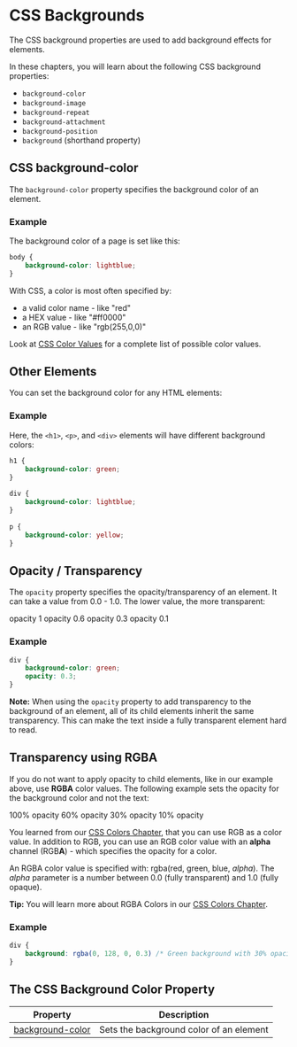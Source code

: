 # CSS Backgrounds

The CSS background properties are used to add background effects for elements.

In these chapters, you will learn about the following CSS background properties:

-   `background-color`
-   `background-image`
-   `background-repeat`
-   `background-attachment`
-   `background-position`
-   `background` (shorthand property)

## CSS background-color

The `background-color` property specifies the background color of an element.

### Example

The background color of a page is set like this:
```css
body {
    background-color: lightblue;
}
```

With CSS, a color is most often specified by:

-   a valid color name - like "red"
-   a HEX value - like "#ff0000"
-   an RGB value - like "rgb(255,0,0)"

Look at [CSS Color Values]() for a complete list of possible color values.

## Other Elements

You can set the background color for any HTML elements:

### Example

Here, the `<h1>`, `<p>`, and `<div>` elements will have different background colors: 
```css
h1 {
    background-color: green;
}
  
div {
    background-color: lightblue;
}
  
p {
    background-color: yellow;
}
```

## Opacity / Transparency

The `opacity` property specifies the opacity/transparency of an element. It can take a value from 0.0 - 1.0. The lower value, the more transparent:

opacity 1
opacity 0.6
opacity 0.3
opacity 0.1

### Example
```css
div {
    background-color: green;  
    opacity: 0.3;
}
```

**Note:** When using the `opacity` property to add transparency to the background of an element, all of its child elements inherit the same transparency. This can make the text inside a fully transparent element hard to read.

## Transparency using RGBA

If you do not want to apply opacity to child elements, like in our example above, use **RGBA** color values. The following example sets the opacity for the background color and not the text:

100% opacity
60% opacity
30% opacity
10% opacity

You learned from our [CSS Colors Chapter](), that you can use RGB as a color value. In addition to RGB, you can use an RGB color value with an **alpha** channel (RGB**A**) - which specifies the opacity for a color.

An RGBA color value is specified with: rgba(red, green, blue, _alpha_). The _alpha_ parameter is a number between 0.0 (fully transparent) and 1.0 (fully opaque).

**Tip:** You will learn more about RGBA Colors in our [CSS Colors Chapter]().

### Example
```css
div {
    background: rgba(0, 128, 0, 0.3) /* Green background with 30% opacity */
}
```
## The CSS Background Color Property

| Property | Description |
| --- | --- |
| [background-color]() | Sets the background color of an element |